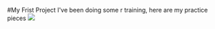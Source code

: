 #My Frist Project
I've been doing some r training, here are my practice pieces
![](http://media.giphy.com/media/836gLmVVZgJEI/giphy.gif)